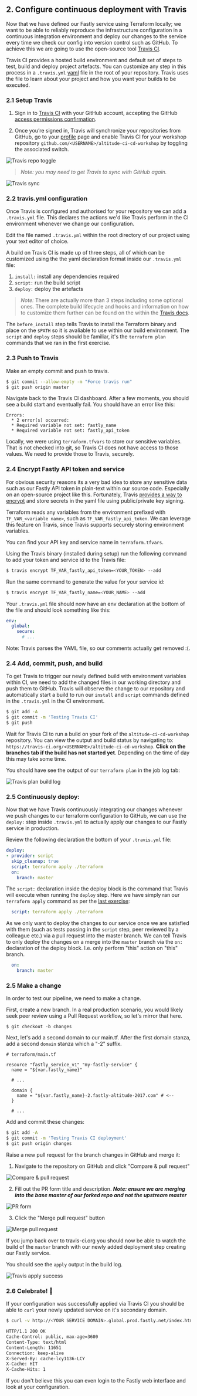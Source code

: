 ## 2. Configure continuous deployment with Travis

Now that we have defined our Fastly service using Terraform locally; we want to be able to reliably reproduce the infrastructure configuration in a continuous integration environment and deploy our changes to the service every time we check our config into version control such as GitHub. To achieve this we are going to use the open-source tool [Travis CI](https://travis-ci.org/).

Travis CI provides a hosted build environment and default set of steps to test, build and deploy project artefacts. You can customize any step in this process in a `.travis.yml` [yaml](http://yaml.org/) file in the root of your repository. Travis uses the file to learn about your project and how you want your builds to be executed.

### 2.1 Setup Travis
1. Sign in to [Travis CI](https://travis-ci.org/auth) with your GitHub account, accepting the GitHub [access permissions confirmation](https://docs.travis-ci.com/user/github-oauth-scopes).

2. Once you’re signed in, Travis will synchronize your repositories from GitHub, go to your [profile](https://travis-ci.org/profile) page and enable Travis CI for your workshop repository `github.com/<USERNAME>/altitude-ci-cd-workshop` by toggling the associated switch.

![Travis repo toggle](img/travis-toggle.jpg)


> _Note: you may need to get Travis to sync with GitHub again._


![Travis sync](img/travis-sync.jpg)

### 2.2 travis.yml configuration
Once Travis is configured and authorised for your repository we can add a `.travis.yml` file. This declares the actions we'd like Travis perform in the CI environment whenever we change our configuration.

Edit the file named `.travis.yml` within the root directory of our project using your text editor of choice.

A build on Travis CI is made up of three steps, all of which can be customized using the the yaml declaration format inside our `.travis.yml` file:

1. `install:` install any dependencies required
2. `script:` run the build script
3. `deploy:` deploy the artefacts

> _Note:_
> There are actually more than 3 steps including some optional ones. The complete build lifecycle and hooks and information on how to customize them further can be found on the within the [Travis docs](https://docs.travis-ci.com/user/customizing-the-build#The-Build-Lifecycle).

The `before_install` step tells Travis to install the Terraform binary and place on the `$PATH` so it is avaliable to use within our build environment. The `script` and `deploy` steps should be familiar, it's the `terraform plan` commands that we ran in the first exercise.

### 2.3 Push to Travis
Make an empty commit and push to travis.

```sh
$ git commit --allow-empty -m "Force travis run"
$ git push origin master
```

Navigate back to the Travis CI dashboard. After a few moments, you should see a build start and eventually fail. You should have an error like this:

```text
Errors:
  * 2 error(s) occurred:
  * Required variable not set: fastly_name
  * Required variable not set: fastly_api_token
```

Locally, we were using `terraform.tfvars` to store our sensitive variables. That is not checked into git, so Travis CI does not have access to those values. We need to provide those to Travis, securely.

### 2.4 Encrypt Fastly API token and service
For obvious security reasons its a very bad idea to store any sensitive data such as our Fastly API token in plain-text within our source code. Especially on an open-source project like this. Fortunately, Travis [provides a way to encrypt](https://docs.travis-ci.com/user/environment-variables/#Encrypting-environment-variables) and store secrets in the yaml file using public/private key signing.

Terraform reads any variables from the environment prefixed with `TF_VAR_<variable name>`, such as `TF_VAR_fastly_api_token`. We can leverage this feature on Travis, since Travis supports securely storing environment variables.

You can find your API key and service name in `terraform.tfvars`.

Using the Travis binary (installed during setup) run the following command to add your token and service id to the Travis file:
```sh
$ travis encrypt TF_VAR_fastly_api_token=<YOUR_TOKEN> --add
```
Run the same command to generate the value for your service id:

```sh
$ travis encrypt TF_VAR_fastly_name=<YOUR_NAME> --add
```

Your `.travis.yml` file should now have an env declaration at the bottom of the file and should look something like this:
```yml
env:
  global:
    secure:
      # ...
```

Note: Travis parses the YAML file, so our comments actually get removed :(.


### 2.4 Add, commit, push, and build
To get Travis to trigger our newly defined build with environment variables within CI, we need to add the changed files in our working directory and push them to GitHub. Travis will observe the change to our repository and automatically start a build to run our `install` and `script` commands defined in the `.travis.yml` in the CI environment.

```sh
$ git add -A
$ git commit -m 'Testing Travis CI'
$ git push
```

Wait for Travis CI to run a build on your fork of the `altitude-ci-cd-workshop` repository. You can view the output and build status by navigating to: `https://travis-ci.org/<USERNAME>/altitude-ci-cd-workshop`. **Click on the branches tab if the build has not started yet**. Depending on the time of day this may take some time.

You should have see the output of our `terraform plan` in the job log tab:


![Travis plan build log](img/travis-plan-success.jpg)

### 2.5 Continuously deploy:
Now that we have Travis continuously integrating our changes whenever we push changes to our terraform configuration to GitHub, we can use the `deploy:` step inside `.travis.yml` to actually apply our changes to our Fastly service in production.

Review the following declaration the bottom of your `.travis.yml` file:

```yml
deploy:
- provider: script
  skip_cleanup: true
  script: terraform apply ./terraform
  on:
    branch: master
```

The `script:` declaration inside the deploy block is the command that Travis will execute when running the `deploy` step. Here we have simply ran our `terraform apply` command as per the [last exercise](1.md#17-terraform-apply):
```yml
  script: terraform apply ./terraform
```

As we only want to deploy the changes to our service once we are satisfied with them (such as tests passing in the `script` step, peer reviewed by a colleague etc.) via a pull request into the master branch. We can tell Travis to only deploy the changes on a merge into the `master` branch via the `on:` declaration of the deploy block. I.e. only perform "this" action on "this" branch.
```yml
  on:
    branch: master
```

### 2.5 Make a change
In order to test our pipeline, we need to make a change.

First, create a new branch. In a real production scenario, you would likely seek peer review using a Pull Request workflow, so let's mirror that here.

```
$ git checkout -b changes
```

Next, let's add a second domain to our main.tf. After the first domain stanza, add a second `domain` stanza which a "-2" suffix.

```hcl
# terraform/main.tf

resource "fastly_service_v1" "my-fastly-service" {
  name = "${var.fastly_name}"

  # ...

  domain {
    name = "${var.fastly_name}-2.fastly-altitude-2017.com" # <--
  }

  # ...
```

Add and commit these changes:

```sh
$ git add -A
$ git commit -m 'Testing Travis CI deployment'
$ git push origin changes
```

Raise a new pull request for the branch changes in GitHub and merge it:
1. Navigate to the repository on GitHub and click "Compare & pull request"


![Compare & pull request](img/pull-request-1.jpg)


2. Fill out the PR form title and description. **_Note: ensure we are merging into the base master of our forked repo and not the upstream master_**


![PR form](img/pull-request-2.jpg)


3. Click the "Merge pull request" button


![Merge pull request](img/pull-request-3.jpg)


If you jump back over to travis-ci.org you should now be able to watch the build of the `master` branch with our newly added deployment step creating our Fastly service.

You should see the `apply` output in the build log.


![Travis apply success](img/travis-apply-success.jpg)

### 2.6 Celebrate! 🎉
If your configuration was successfully applied via Travis CI you should be able to `curl` your newly updated service on it's secondary domain.
```sh
$ curl -v http://<YOUR SERVICE DOMAIN>.global.prod.fastly.net/index.html

HTTP/1.1 200 OK
Cache-Control: public, max-age=3600
Content-Type: text/html
Content-Length: 11651
Connection: keep-alive
X-Served-By: cache-lcy1136-LCY
X-Cache: HIT
X-Cache-Hits: 1
```
If you don't believe this you can even login to the Fastly web interface and look at your configuration.
